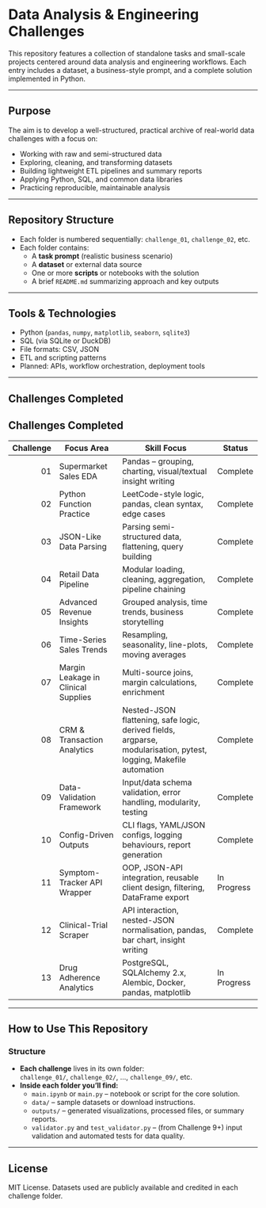 # Data Analysis & Engineering Challenges

This repository features a collection of standalone tasks and small-scale projects centered around data analysis and engineering workflows. Each entry includes a dataset, a business-style prompt, and a complete solution implemented in Python.

---

## Purpose

The aim is to develop a well-structured, practical archive of real-world data challenges with a focus on:

- Working with raw and semi-structured data
- Exploring, cleaning, and transforming datasets
- Building lightweight ETL pipelines and summary reports
- Applying Python, SQL, and common data libraries
- Practicing reproducible, maintainable analysis

---

## Repository Structure

- Each folder is numbered sequentially: `challenge_01`, `challenge_02`, etc.
- Each folder contains:
  - A **task prompt** (realistic business scenario)
  - A **dataset** or external data source
  - One or more **scripts** or notebooks with the solution
  - A brief `README.md` summarizing approach and key outputs

---

## Tools & Technologies

- Python (`pandas`, `numpy`, `matplotlib`, `seaborn`, `sqlite3`)
- SQL (via SQLite or DuckDB)
- File formats: CSV, JSON
- ETL and scripting patterns
- Planned: APIs, workflow orchestration, deployment tools

---

## Challenges Completed

## Challenges Completed

| Challenge | Focus Area | Skill Focus | Status |
|----------:|------------|-------------|--------|
| 01 | Supermarket Sales EDA | Pandas – grouping, charting, visual/textual insight writing | Complete |
| 02 | Python Function Practice | LeetCode-style logic, pandas, clean syntax, edge cases | Complete |
| 03 | JSON-Like Data Parsing | Parsing semi-structured data, flattening, query building | Complete |
| 04 | Retail Data Pipeline | Modular loading, cleaning, aggregation, pipeline chaining | Complete |
| 05 | Advanced Revenue Insights | Grouped analysis, time trends, business storytelling | Complete |
| 06 | Time-Series Sales Trends | Resampling, seasonality, line-plots, moving averages | Complete |
| 07 | Margin Leakage in Clinical Supplies | Multi-source joins, margin calculations, enrichment | Complete |
| 08 | CRM & Transaction Analytics | Nested-JSON flattening, safe logic, derived fields, argparse, modularisation, pytest, logging, Makefile automation | Complete |
| 09 | Data-Validation Framework | Input/data schema validation, error handling, modularity, testing | Complete |
| 10 | Config-Driven Outputs | CLI flags, YAML/JSON configs, logging behaviours, report generation | Complete |
| 11 | Symptom-Tracker API Wrapper | OOP, JSON-API integration, reusable client design, filtering, DataFrame export | In Progress |
| 12 | Clinical-Trial Scraper | API interaction, nested-JSON normalisation, pandas, bar chart, insight writing | Complete |
| 13 | Drug Adherence Analytics | PostgreSQL, SQLAlchemy 2.x, Alembic, Docker, pandas, matplotlib | In Progress |

---

## How to Use This Repository

### Structure

- **Each challenge** lives in its own folder:  
  `challenge_01/`, `challenge_02/`, ..., `challenge_09/`, etc.
- **Inside each folder you’ll find:**
  - `main.ipynb` or `main.py` – notebook or script for the core solution.
  - `data/` – sample datasets or download instructions.
  - `outputs/` – generated visualizations, processed files, or summary reports.
  - `validator.py` and `test_validator.py` – (from Challenge 9+) input validation and automated tests for data quality.

---

## License

MIT License. Datasets used are publicly available and credited in each challenge folder.
